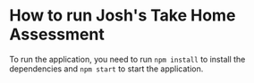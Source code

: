 # How to run Josh's Take Home Assessment

To run the application, you need to run `npm install` to install the dependencies and `npm start` to start the application.

